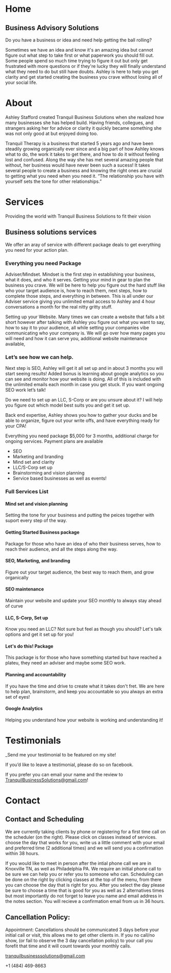 # Home

## Business Advisory Solutions

Do you have a business or idea and need help getting the ball rolling?

Sometimes we have an idea and know it's an amazing idea but cannot figure out what step to take first or what paperwork you should fill out. Some people spend so much time trying to figure it out but only get frustrated with more questions or if they're lucky they will finally understand what they need to do but still have doubts. Ashley is here to help you get clarity and get started creating the business you crave without losing all of your social life.

# About

Ashley Stafford created Tranquil Business Solutions when she realized how many businesses she has helped build. Having friends, collegues, and strangers asking her for advice or clarity it quickly became something she was not only good at but enjoyed doing too.

Tranquil Therapy is a business that started 5 years ago and have been steadily growing organically ever since and a big part of how Ashley knows what to do, the work it takes to get there, and how to do it without feeling lost and confused. Along the way she has met several amazing people that without, her business would have never been such a sucess! It takes several people to create a business and knowing the right ones are crucial to getting what you need when you need it.
“The relationship you have with yourself sets the tone for other relationships.”

# Services

Providing the world with Tranquil Business Solutions to fit their vision

## Business solutions services

We offer an aray of service with different package deals to get everything you need for your action plan.

### Everything you need Package

Adviser/Mindset.  Mindset is the first step in establishing your business, what it does, and who it serves. Getting your mind in gear to plan the business you crave. We will be here to help you figure out the hard stuff like who your target audience is, how to reach them, next steps, how to complete those steps, and everything in between. This is all under our Adviser service giving you unlimited email access to Ashley and 4 hour conversations a month for the real nitty gritty stuff. 

Setting up your Website. Many times we can create a website that falls a bit short however after talking with Ashley you figure out what you want to say, how to say it to your audience, all while setting your companies vibe communicating who your company is.  We will go over how many pages you will need and how it can serve you, additional website maintenance available,

### Let’s see how we can help. 

Next step is SEO, Ashley will get it all set up and in about 3 months you will start seeing results! Added bonus is learning about google analytics so you can see and monitor how your website is doing. All of this is included with the unlimited emails each month in case you get stuck. If you want ongoing SEO work let’s talk!

Do we need to set up an LLC, S-Corp or are you unsure about it? I will help you figure out which model best suits you and get it set up.

Back end expertise, Ashley shows you how to gather your ducks and be able to organize, figure out your write offs, and have everything ready for your CPA!

Everything you need package $5,000 for 3 months, additional charge for ongoing services. Payment plans are available


* SEO
* Marketing and branding
* Mind set and clarity
* LLC/S-Corp set up
* Brainstorming and vision planning
* Service based businesses as well as events!


### Full Services List

#### Mind set and vision planning
Setting the tone for your business and putting the peices together with suport every step of the way.

#### Getting Started Business package
Package for those who  have an idea of  who their business serves, how to reach their audience, and all the steps along the way.

#### SEO, Marketing, and branding
Figure out your target audience, the best way to reach them, and grow organically

#### SEO maintenance
Maintain your website and update your SEO monthly to always stay ahead of curve

#### LLC, S-Corp, Set up
Know you need an LLC? Not sure but feel as though you should? Let's talk options and get it set up for you!

#### Let's do this! Package
This package is for those who have something started but have reached a plateu, they need an adviser and maybe some SEO work.

#### Planning and accountability
If you have the time and drive to create what it takes don't fret. We are here to help plan, brainstorm, and keep you accountable so you always an extra set of eyes!

#### Google Analytics
Helping you understand how your website is working and understanding it!

# Testimonials

_Send me your testimonial to be featured on my site!

If you’d like to leave a testimonial,  please do so on facebook.

If you prefer you can email your name and the review to TranquilBusinessSolutions@gmail.com!


# Contact

## Contact and Scheduling

We are currently taking clients by phone or registering for a first time call on the scheduler (on the right). Please click on classes instead of services. choose the day that works for you, write us a little comment with your email and preferred time (2 additional times) and we will send you a confirmation within 38 hours.

If you would like to meet in person after the intial phone call we are in Knoxville TN, as well as Philadelphia PA. We require an initial phone call to be sure we can help you or refer you to someone who can. Scheduling can be done on the right by clicking classes at the top of the menu, from there you can choose the day that is right for you. After you select the day please be sure to choose a time that is good for you as well as 2 alternatives times but most importantly do not forget to leave you name and email address in the notes section. You will recieve a confirmation email from us in 36 hours.
 
## Cancellation Policy:

Appointment: Cancellations  should be communicated 3 days before your initial call or visit, this allows me to get other clients in. If you no call/no show, (or fail to observe the 3 day cancellation policy) to your call you forefit that time and it will count towards your monthly calls.

tranquilbusinesssolutions@gmail.com

+1 (484) 469-8663
